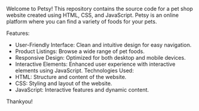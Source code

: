 Welcome to Petsy! This repository contains the source code for a pet shop website created using HTML, CSS, and JavaScript. Petsy is an online platform where you can find a variety of foods for your pets.

Features:
- User-Friendly Interface: Clean and intuitive design for easy navigation.
- Product Listings: Browse a wide range of pet foods.
- Responsive Design: Optimized for both desktop and mobile devices.
- Interactive Elements: Enhanced user experience with interactive elements using JavaScript.
Technologies Used:
- HTML: Structure and content of the website.
- CSS: Styling and layout of the website.
- JavaScript: Interactive features and dynamic content.

Thankyou!
 
